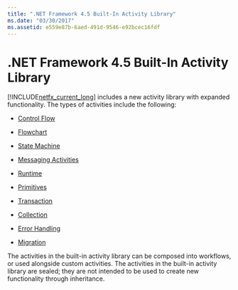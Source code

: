 ```yaml
---
title: ".NET Framework 4.5 Built-In Activity Library"
ms.date: "03/30/2017"
ms.assetid: e559e87b-6aed-491d-9546-e92bcec16fdf
---
```


# .NET Framework 4.5 Built-In Activity Library

[!INCLUDE[netfx_current_long](../../../includes/netfx-current-long-md.md)] includes a new activity library with expanded functionality. The types of activities include the following:

- [Control Flow](../../../docs/framework/windows-workflow-foundation/control-flow-activities-in-wf.md)

- [Flowchart](../../../docs/framework/windows-workflow-foundation/flowchart-activities-in-wf.md)

- [State Machine](../../../docs/framework/windows-workflow-foundation/state-machine-activities-in-wf.md)

- [Messaging Activities](../../../docs/framework/wcf/feature-details/messaging-activities.md)

- [Runtime](../../../docs/framework/windows-workflow-foundation/runtime-activities-in-wf.md)

- [Primitives](../../../docs/framework/windows-workflow-foundation/primitives-activities-in-wf.md)

- [Transaction](../../../docs/framework/windows-workflow-foundation/transaction-activities-in-wf.md)

- [Collection](../../../docs/framework/windows-workflow-foundation/collection-activities-in-wf.md)

- [Error Handling](../../../docs/framework/windows-workflow-foundation/error-handling-activities-in-wf.md)

- [Migration](../../../docs/framework/windows-workflow-foundation/migration-activity-in-wf.md)

The activities in the built-in activity library can be composed into workflows, or used alongside custom activities. The activities in the built-in activity library are sealed; they are not intended to be used to create new functionality through inheritance.

